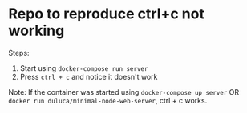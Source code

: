 # Repo to reproduce ctrl+c not working

Steps:
1. Start using `docker-compose run server`
2. Press `ctrl + c` and notice it doesn't work

Note: If the container was started using `docker-compose up server` OR `docker run duluca/minimal-node-web-server`, ctrl + c works.
